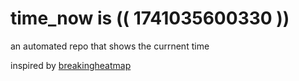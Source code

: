 # time_now is (( 1741035600330 ))

an automated repo that shows the currnent time

inspired by [breakingheatmap](https://github.com/breakingheatmap/breakingheatmap)